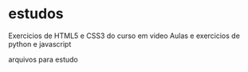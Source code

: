 # estudos
 Exercicios de HTML5 e CSS3 do curso em video
 Aulas e exercicios de python e javascript

arquivos para estudo
